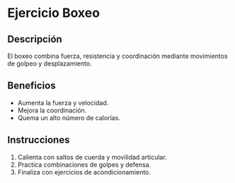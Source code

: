 # Ejercicio Boxeo

## Descripción
El boxeo combina fuerza, resistencia y coordinación mediante movimientos de golpeo y desplazamiento.

## Beneficios
- Aumenta la fuerza y velocidad.
- Mejora la coordinación.
- Quema un alto número de calorías.

## Instrucciones
1. Calienta con saltos de cuerda y movilidad articular.
2. Practica combinaciones de golpes y defensa.
3. Finaliza con ejercicios de acondicionamiento.